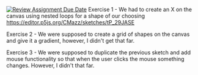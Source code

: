 [![Review Assignment Due Date](https://classroom.github.com/assets/deadline-readme-button-8d59dc4de5201274e310e4c54b9627a8934c3b88527886e3b421487c677d23eb.svg)](https://classroom.github.com/a/QpDR9cPF)
Exercise 1 - We had to create an X on the canvas using nested loops for a shape of our choosing https://editor.p5js.org/CMazz/sketches/tP_29JASE

Exercise 2 - We were supposed to create a grid of shapes on the canvas and give it a gradient, however, I didn't get that far.

Exercise 3 - We were supposed to duplicate the previous sketch and add mouse functionality so that when the user clicks the mouse something changes. However, I didn't that far.
